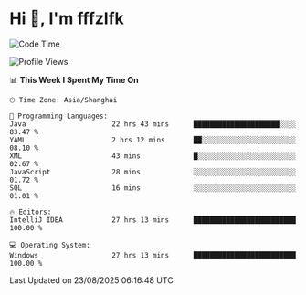 # Hi 👋, I'm fffzlfk

<!--START_SECTION:waka-->
![Code Time](http://img.shields.io/badge/Code%20Time-1%2C348%20hrs%2016%20mins-blue)

![Profile Views](http://img.shields.io/badge/Profile%20Views-0-blue)

📊 **This Week I Spent My Time On** 

```text
🕑︎ Time Zone: Asia/Shanghai

💬 Programming Languages: 
Java                     22 hrs 43 mins      █████████████████████░░░░   83.47 % 
YAML                     2 hrs 12 mins       ██░░░░░░░░░░░░░░░░░░░░░░░   08.10 % 
XML                      43 mins             █░░░░░░░░░░░░░░░░░░░░░░░░   02.67 % 
JavaScript               28 mins             ░░░░░░░░░░░░░░░░░░░░░░░░░   01.72 % 
SQL                      16 mins             ░░░░░░░░░░░░░░░░░░░░░░░░░   01.01 % 

🔥 Editors: 
IntelliJ IDEA            27 hrs 13 mins      █████████████████████████   100.00 % 

💻 Operating System: 
Windows                  27 hrs 13 mins      █████████████████████████   100.00 % 
```


 Last Updated on 23/08/2025 06:16:48 UTC
<!--END_SECTION:waka-->

